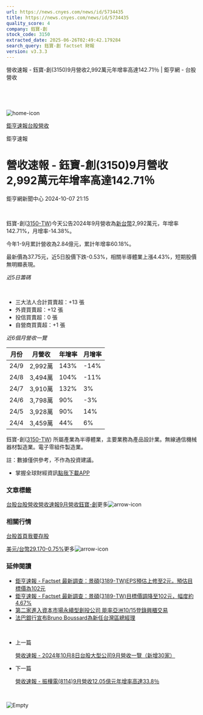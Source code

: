 ```yaml
---
url: https://news.cnyes.com/news/id/5734435
title: https://news.cnyes.com/news/id/5734435
quality_score: 4
company: 鈺寶-創
stock_code: 3150
extracted_date: 2025-06-26T02:49:42.179284
search_query: 鈺寶-創 factset 財報
version: v3.3.3
---
```


營收速報 - 鈺寶-創(3150)9月營收2,992萬元年增率高達142.71％ | 鉅亨網 - 台股營收

‌

‌

![home-icon](/assets/icons/breadCrumb/symbol-icon-home.svg)

[鉅亨速報](/news/cat/anue_live)[台股營收](/news/cat/tw_revenue)

鉅亨速報

# 營收速報 - 鈺寶-創(3150)9月營收2,992萬元年增率高達142.71％

鉅亨網新聞中心 2024-10-07 21:15

‌

鈺寶-創([3150-TW](https://www.cnyes.com/twstock/3150))今天公告2024年9月營收為[新台幣](https://invest.cnyes.com/forex/detail/usdtwd)2,992萬元，年增率142.71%，月增率-14.38%。

今年1-9月累計營收為2.84億元，累計年增率60.18%。

最新價為37.75元，近5日股價下跌-0.53%，相關半導體業上漲4.43%，短期股價無明顯表現。

*近5日籌碼*

‌

* 三大法人合計買賣超：+13 張
* 外資買賣超：+12 張
* 投信買賣超：0 張
* 自營商買賣超：+1 張

*近6個月營收一覽*

| 月份 | 月營收 | 年增率 | 月增率 |
| --- | --- | --- | --- |
| 24/9 | 2,992萬 | 143% | -14% |
| 24/8 | 3,494萬 | 104% | -11% |
| 24/7 | 3,910萬 | 132% | 3% |
| 24/6 | 3,798萬 | 90% | -3% |
| 24/5 | 3,928萬 | 90% | 14% |
| 24/4 | 3,459萬 | 44% | 6% |

鈺寶-創([3150-TW](https://www.cnyes.com/twstock/3150)) 所屬產業為半導體業，主要業務為產品設計業。無線通信機械器材製造業。電子零組件製造業。

註：數據僅供參考，不作為投資建議。

* 掌握全球財經資訊[點我下載APP](http://www.cnyes.com/app/?utm_source=mweb&utm_medium=HamMenuBanner&utm_campaign=fixed&utm_content=entr)

### 文章標籤

[台股](https://news.cnyes.com/tag/台股 "台股")[台股營收](https://news.cnyes.com/tag/台股營收 "台股營收")[營收速報](https://news.cnyes.com/tag/營收速報 "營收速報")[9月營收](https://news.cnyes.com/tag/9月營收 "9月營收")[鈺寶-創](https://news.cnyes.com/tag/鈺寶-創 "鈺寶-創")更多![arrow-icon](/assets/icons/arrows/arrow-down.svg)

### 相關行情

[台股首頁](https://www.cnyes.com/twstock)[我要存股](https://supr.link/8OHaU)

[美元/台幣29.170-0.75%](https://invest.cnyes.com/forex/detail/USDTWD)更多![arrow-icon](/assets/icons/arrows/arrow-down.svg)

### 延伸閱讀

* [鉅亨速報 - Factset 最新調查：景碩(3189-TW)EPS預估上修至2元，預估目標價為102元](/news/id/5734409)
* [鉅亨速報 - Factset 最新調查：景碩(3189-TW)目標價調降至102元，幅度約4.67%](/news/id/5734408)
* [第二家進入資本市場永續型創投公司 能率亞洲10/15登錄興櫃交易](/news/id/5734396)
* [法巴銀行宣布Bruno Boussard為新任台灣區總經理](/news/id/5734387)

‌

* 上一篇

  [營收速報 - 2024年10月8日台股大型公司9月營收一覽（新增30家）](/news/id/5734545)
* 下一篇

  [營收速報 - 振樺電(8114)9月營收12.05億元年增率高達33.8％](/news/id/5734301)

‌

![Empty](/assets/icons/skeleton/empty-image.svg)

‌